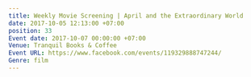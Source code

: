 ```yaml
---
title: Weekly Movie Screening | April and the Extraordinary World
date: 2017-10-05 12:13:00 +07:00
position: 33
Event date: 2017-10-07 00:00:00 +07:00
Venue: Tranquil Books & Coffee
Event URL: https://www.facebook.com/events/119329888747244/
Genre: film
---
```


